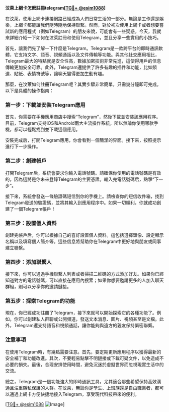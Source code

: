**汶萊上網卡怎麽註冊telegram[[TG💪+ @esim1088](https://t.me/s/esim1088)]**

在汶萊，使用上網卡連接網路已經成為人們日常生活的一部分。無論是工作還是娛樂，上網卡都能讓我們隨時隨地保持聯繫。然而，對於初次使用上網卡或者想要嘗試新的應用程式（例如Telegram）的朋友來說，可能會有一些疑惑。今天，我就來詳細介紹一下如何在汶萊註冊和使用Telegram，並且分享一些實用的小技巧。

首先，讓我們先了解一下什麼是Telegram。Telegram是一款跨平台的即時通訊軟體，它支持文字、語音、視頻通話以及文件傳輸等功能。與其他社交應用相比，Telegram最大的特點就是安全性高，數據加密技術非常先進，這使得用戶的信息傳輸更加安全可靠。此外，Telegram還提供了許多有趣的插件和功能，比如頻道、貼紙、表情符號等，讓聊天變得更加生動有趣。

那麼，在汶萊如何註冊Telegram呢？其實步驟非常簡單，只需幾分鐘即可完成。以下是具體的操作指南：

### 第一步：下載並安裝Telegram應用

首先，你需要在手機應用商店中搜索“Telegram”，然後下載並安裝該應用程序。目前，Telegram支持iOS和Android兩大主流操作系統，所以無論你使用哪款手機，都可以輕鬆找到並下載這個應用。

安裝完成后，打開Telegram應用，你會看到一個簡潔的界面。接下來，按照提示進行下一步操作。

### 第二步：創建帳戶

打開Telegram后，系統會要求你輸入電話號碼。請確保你使用的電話號碼是有效的，因為這將是你未來登錄Telegram的主要憑證。輸入完電話號碼后，點擊“下一步”。

接下來，系統會發送一條驗證碼短信到你的手機上。請檢查你的短信收件箱，找到Telegram發送的驗證碼，並將其輸入到應用程序中。如果一切順利，你就成功創建了一個Telegram帳戶！

### 第三步：設置個人資料

創建完帳戶后，你可以根據自己的喜好設置個人資料。這包括選擇頭像、設定顯示名稱以及填寫個人簡介等。這些信息將幫助你在Telegram中更好地與朋友或同事建立聯繫。

### 第四步：添加聯繫人

接下來，你可以通過手機聯繫人列表或者掃描二維碼的方式添加好友。如果你已經知道對方的電話號碼，可以直接在應用內搜索；如果你想要邀請更多的人加入聊天群組，則可以分享你的邀請鏈接。

### 第五步：探索Telegram的功能

現在，你已經成功註冊了Telegram，接下來就可以開始探索它的各種功能了。例如，你可以創建私人群聊或公開頻道，發送文本消息、圖片、視頻甚至是文檔。此外，Telegram還支持語音和視頻通話，讓你能夠與遠方的親友保持緊密聯繫。

### 注意事項

在使用Telegram時，有幾點需要注意。首先，要定期更新應用程序以獲得最新的安全補丁和功能改進。其次，不要輕易點擊不明鏈接或下載可疑文件，以免造成不必要的損失。最後，合理安排使用時間，避免沉迷於虛擬世界而忽視現實生活中的交流。

總之，Telegram是一個功能強大的即時通訊工具，尤其適合那些希望保持高效溝通且注重隱私保護的人群。在汶萊，無論你是學生、上班族還是自由職業者，都可以通過上網卡方便快捷地接入Telegram，享受現代科技帶來的便利。

[[TG💪+ @esim1088](https://t.me/s/esim1088) ![Image](https://i.postimg.cc/4NQfJmqS/Snipaste-2025-05-13-00-14-12.png)]